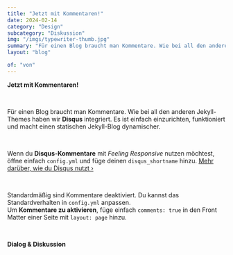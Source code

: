 ```yaml
---
title: "Jetzt mit Kommentaren!"
date: 2024-02-14
category: "Design"
subcategory: "Diskussion"
img: "/imgs/typewriter-thumb.jpg"
summary: "Für einen Blog braucht man Kommentare. Wie bei all den anderen Jekyll-Themes haben wir Disqus integriert. Es ist einfach einzurichten, funktioniert und macht einen statischen Jekyll-Blog dynamischer."
layout: "blog"

of: "von"
---
```


**Jetzt mit Kommentaren!**

&nbsp;

Für einen Blog braucht man Kommentare. Wie bei all den anderen Jekyll-Themes haben wir **Disqus** integriert. Es ist einfach einzurichten, funktioniert und macht einen statischen Jekyll-Blog dynamischer.

&nbsp;

Wenn du **Disqus-Kommentare** mit *Feeling Responsive* nutzen möchtest, öffne einfach `config.yml` und füge deinen `disqus_shortname` hinzu. [Mehr darüber, wie du Disqus nutzt ›](https://disqus.com/)

&nbsp;

Standardmäßig sind Kommentare deaktiviert. Du kannst das Standardverhalten in `config.yml` anpassen.  
Um **Kommentare zu aktivieren**, füge einfach `comments: true` in den Front Matter einer Seite mit `layout: page` hinzu.

&nbsp;

**Dialog & Diskussion**
